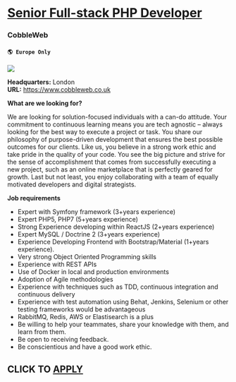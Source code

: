 # [Senior Full-stack PHP Developer](https://www.remotewlb.com/apply/senior-full-stack-php-developer-72781)  
### CobbleWeb  
#### `🌎 Europe Only`  
![](https://we-work-remotely.imgix.net/logos/0084/1275/logo.gif?ixlib=rails-4.0.0&w=50&h=50&dpr=2&fit=fill&auto=compress)

**Headquarters:** London  
**URL:** https://www.cobbleweb.co.uk

**What are we looking for?**

We are looking for solution-focused individuals with a can-do attitude. Your commitment to continuous learning means you are tech agnostic – always looking for the best way to execute a project or task. You share our philosophy of purpose-driven development that ensures the best possible outcomes for our clients. Like us, you believe in a strong work ethic and take pride in the quality of your code. You see the big picture and strive for the sense of accomplishment that comes from successfully executing a new project, such as an online marketplace that is perfectly geared for growth. Last but not least, you enjoy collaborating with a team of equally motivated developers and digital strategists.

  

 **Job requirements**

  * Expert with Symfony framework (3+years experience)
  * Expert PHP5, PHP7 (5+years experience)
  * Strong Experience developing within ReactJS (2+years experience)
  * Expert MySQL / Doctrine 2 (3+years experience)
  * Experience Developing Frontend with Bootstrap/Material (1+years experience).
  * Very strong Object Oriented Programming skills
  * Experience with REST APIs
  * Use of Docker in local and production environments
  * Adoption of Agile methodologies
  * Experience with techniques such as TDD, continuous integration and continuous delivery
  * Experience with test automation using Behat, Jenkins, Selenium or other testing frameworks would be advantageous
  * RabbitMQ, Redis, AWS or Elastisearch is a plus
  * Be willing to help your teammates, share your knowledge with them, and learn from them.
  * Be open to receiving feedback.
  * Be conscientious and have a good work ethic.

  
## CLICK TO [APPLY](https://www.remotewlb.com/apply/senior-full-stack-php-developer-72781)

